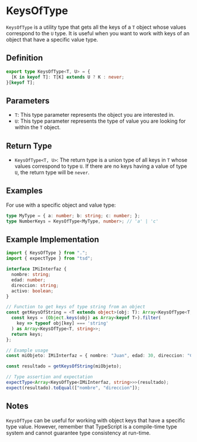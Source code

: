 # KeysOfType
`KeysOfType` is a utility type that gets all the keys of a `T` object whose values correspond to the `U` type. It is useful when you want to work with keys of an object that have a specific value type.

## Definition
```ts
export type KeysOfType<T, U> = {
  [K in keyof T]: T[K] extends U ? K : never;
}[keyof T];
```

## Parameters
- `T`: This type parameter represents the object you are interested in.
- `U`: This type parameter represents the type of value you are looking for within the `T` object.

## Return Type
- `KeysOfType<T, U>`: The return type is a union type of all keys in `T` whose values correspond to type `U`. If there are no keys having a value of type `U`, the return type will be `never`.

## Examples
For use with a specific object and value type:
```ts
type MyType = { a: number; b: string; c: number; };
type NumberKeys = KeysOfType<MyType, number>; // 'a' | 'c'
```

## Example Implementation
```ts
import { KeysOfType } from ".";
import { expectType } from "tsd";

interface IMiInterfaz {
  nombre: string;
  edad: number;
  direccion: string;
  activo: boolean;
}

// Function to get keys of type string from an object
const getKeysOfString = <T extends object>(obj: T): Array<KeysOfType<T, string>> => {
  const keys = (Object.keys(obj) as Array<keyof T>).filter(
    key => typeof obj[key] === 'string'
  ) as Array<KeysOfType<T, string>>;
  return keys;
};

// Example usage
const miObjeto: IMiInterfaz = { nombre: "Juan", edad: 30, direccion: "Calle Falsa 123", activo: true };

const resultado = getKeysOfString(miObjeto);

// Type assertion and expectation
expectType<Array<KeysOfType<IMiInterfaz, string>>>(resultado);
expect(resultado).toEqual(["nombre", "direccion"]);
```

## Notes
`KeysOfType` can be useful for working with object keys that have a specific type value. However, remember that TypeScript is a compile-time type system and cannot guarantee type consistency at run-time.